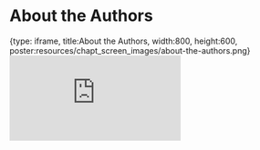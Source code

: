 # About the Authors
 
{type: iframe, title:About the Authors, width:800, height:600, poster:resources/chapt_screen_images/about-the-authors.png}
![](https://griffithlab.github.io/pVACtools_Intro_Course/no_toc/about-the-authors.html)
 

 
